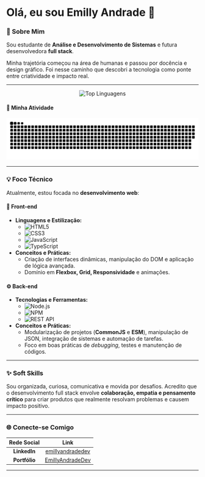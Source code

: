 # Olá, eu sou Emilly Andrade 👋

### 🚀 Sobre Mim

Sou estudante de **Análise e Desenvolvimento de Sistemas** e futura desenvolvedora **full stack**.

Minha trajetória começou na área de humanas e passou por docência e design gráfico. Foi nesse caminho que descobri a tecnologia como ponte entre criatividade e impacto real.

---

<div align="center">
  <img src="https://github-readme-stats.vercel.app/api/top-langs/?username=EmillyAndradeDev&layout=compact&theme=dracula&hide_border=true" alt="Top Linguagens" />
</div>

#### 🐍 Minha Atividade

<div align="center">
  <img src="https://raw.githubusercontent.com/EmillyAndradeDev/EmillyAndradeDev/output/github-snake.svg" alt="GitHub Snake Animation" />
</div>

---

### 💡 Foco Técnico

Atualmente, estou focada no **desenvolvimento web**:

#### 🎨 Front-end

* **Linguagens e Estilização:**
    * ![HTML5](https://img.shields.io/badge/HTML5-E34F26?style=for-the-badge&logo=html5&logoColor=white)
    * ![CSS3](https://img.shields.io/badge/CSS3-76B0C2?style=for-the-badge&logo=css3&logoColor=white)  
    * ![JavaScript](https://img.shields.io/badge/JavaScript-F7DF1E?style=for-the-badge&logo=javascript&logoColor=black)
    * ![TypeScript](https://img.shields.io/badge/TypeScript-007ACC?style=for-the-badge&logo=typescript&logoColor=white)
* **Conceitos e Práticas:**
    * Criação de interfaces dinâmicas, manipulação do DOM e aplicação de lógica avançada.
    * Domínio em **Flexbox, Grid, Responsividade** e animações.

#### ⚙️ Back-end

* **Tecnologias e Ferramentas:**
    * ![Node.js](https://img.shields.io/badge/Node.js-C7D48E?style=for-the-badge&logo=node.js&logoColor=black) 
    * ![NPM](https://img.shields.io/badge/NPM-ED5A55?style=for-the-badge&logo=npm&logoColor=white) 
    * ![REST API](https://img.shields.io/badge/REST_API-A3659E?style=for-the-badge&logo=json&logoColor=white) 
* **Conceitos e Práticas:**
    * Modularização de projetos (**CommonJS** e **ESM**), manipulação de JSON, integração de sistemas e automação de tarefas.
    * Foco em boas práticas de *debugging*, testes e manutenção de códigos.

---

### ✨ Soft Skills

Sou organizada, curiosa, comunicativa e movida por desafios. Acredito que o desenvolvimento full stack envolve **colaboração, empatia e pensamento crítico** para criar produtos que realmente resolvam problemas e causem impacto positivo.

___

### 🌐 Conecte-se Comigo

| Rede Social | Link |
| :---: | :---: |
| **LinkedIn** | [emillyandradedev]([https://www.linkedin.com/in/emillyandradedev/]) |
| **Portfólio** | [EmillyAndradeDev](https://emillyandradedev.github.io/portfolio-emilly-andrade-dev/) |

---